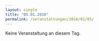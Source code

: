 ```yaml
---
layout: single
title: "05.01.2016"
permalink: /veranstaltungen/2016/01/05/
---
```


Keine Veranstaltung an diesem Tag.

